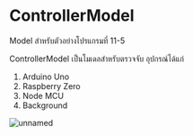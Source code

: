 # ControllerModel
Model สำหรับตัวอย่างโปรแกรมที่ 11-5

ControllerModel เป็นโมเดลสำหรับตรวจจับ อุปกรณ์ได้แก่
1) Arduino Uno
2) Raspberry Zero
3) Node MCU
4) Background

![unnamed](https://github.com/YutthapoomTh/ControllerModel/assets/76672890/89d2694e-068c-47c9-aef4-f2f66da4cc84)
